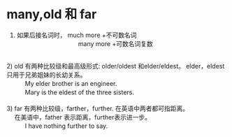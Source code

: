 # many,old 和 far
 	
1) 如果后接名词时， much more +不可数名词<br>
　　　　　　　　　　many more +可数名词复数　　　<br>
<br>
2) old 有两种比较级和最高级形式: older/oldest 和elder/eldest。 elder，eldest 只用于兄弟姐妹的长幼关系。<br>
　　　My elder brother is an engineer.<br>
　　　Mary is the eldest of the three sisters.<br>
<br>
3) far 有两种比较级，farther，further. 在英语中两者都可指距离。<br>
　 在美语中，father 表示距离，further表示进一步。<br>
　　　I have nothing further to say.